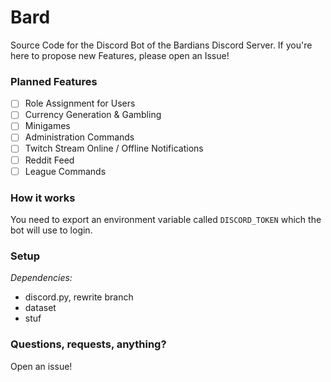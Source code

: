 # Bard
Source Code for the Discord Bot of the Bardians Discord Server. If you're here to propose new Features, please open an Issue!

### Planned Features
- [ ] Role Assignment for Users
- [ ] Currency Generation & Gambling 
- [ ] Minigames
- [ ] Administration Commands
- [ ] Twitch Stream Online / Offline Notifications
- [ ] Reddit Feed
- [ ] League Commands

### How it works
You need to export an environment variable called `DISCORD_TOKEN` which the bot will use to login.

### Setup
*Dependencies:*
- discord.py, rewrite branch
- dataset
- stuf


### Questions, requests, anything?
Open an issue!
